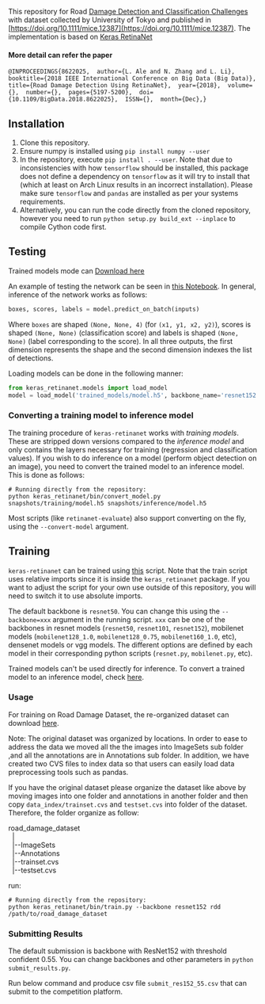 
This repository for Road [Damage Detection and Classification Challenges](https://bdc2018.mycityreport.net/overview/) with 
dataset collected by University of Tokyo and published in [https://doi.org/10.1111/mice.12387](https://doi.org/10.1111/mice.12387).
The implementation is based on [Keras RetinaNet](https://github.com/fizyr/keras-retinanet)

#### More detail can refer the paper
`@INPROCEEDINGS{8622025, 
author={L. Ale and N. Zhang and L. Li}, 
booktitle={2018 IEEE International Conference on Big Data (Big Data)}, 
title={Road Damage Detection Using RetinaNet}, 
year={2018}, 
volume={}, 
number={}, 
pages={5197-5200}, 
doi={10.1109/BigData.2018.8622025}, 
ISSN={}, 
month={Dec},}`

## Installation

1) Clone this repository.
2) Ensure numpy is installed using `pip install numpy --user`
3) In the repository, execute `pip install . --user`.
   Note that due to inconsistencies with how `tensorflow` should be installed,
   this package does not define a dependency on `tensorflow` as it will try to install that (which at least on Arch Linux results in an incorrect installation).
   Please make sure `tensorflow` and `pandas` are installed as per your systems requirements.
4) Alternatively, you can run the code directly from the cloned  repository, however you need to run `python setup.py build_ext --inplace` to compile Cython code first.

## Testing
Trained models mode can [Download here](https://www.dropbox.com/sh/dsj1wby8c5yhgsp/AAC1yWzaF-XZ0gS5ae2pYqKAa?dl=0)

An example of testing the network can be seen in [this Notebook](https://github.com/ainilaha/RDD_2018/blob/master/ResNet152RetinaNet.ipynb).
In general, inference of the network works as follows:
```python
boxes, scores, labels = model.predict_on_batch(inputs)
```

Where `boxes` are shaped `(None, None, 4)` (for `(x1, y1, x2, y2)`), scores is shaped `(None, None)` (classification score) and labels is shaped `(None, None)` (label corresponding to the score). In all three outputs, the first dimension represents the shape and the second dimension indexes the list of detections.

Loading models can be done in the following manner:
```python
from keras_retinanet.models import load_model
model = load_model('trained_models/model.h5', backbone_name='resnet152')
```


### Converting a training model to inference model
The training procedure of `keras-retinanet` works with *training models*. These are stripped down versions compared to the *inference model* and only contains the layers necessary for training (regression and classification values). If you wish to do inference on a model (perform object detection on an image), you need to convert the trained model to an inference model. This is done as follows:

```shell
# Running directly from the repository:
python keras_retinanet/bin/convert_model.py snapshots/training/model.h5 snapshots/inference/model.h5
```

Most scripts (like `retinanet-evaluate`) also support converting on the fly, using the `--convert-model` argument.


## Training
`keras-retinanet` can be trained using [this](https://github.com/ainilaha/RDD_2018/blob/master/keras_retinanet/bin/train.py) script.
Note that the train script uses relative imports since it is inside the `keras_retinanet` package.
If you want to adjust the script for your own use outside of this repository,
you will need to switch it to use absolute imports.


The default backbone is `resnet50`. You can change this using the `--backbone=xxx` argument in the running script.
`xxx` can be one of the backbones in resnet models (`resnet50`, `resnet101`, `resnet152`), mobilenet models (`mobilenet128_1.0`, `mobilenet128_0.75`, `mobilenet160_1.0`, etc), densenet models or vgg models. The different options are defined by each model in their corresponding python scripts (`resnet.py`, `mobilenet.py`, etc).

Trained models can't be used directly for inference. To convert a trained model to an inference model, check [here](https://github.com/ainilaha/RDD_2018/blob/master/keras_retinanet/bin/convert_model.py).

### Usage
For training on Road Damage Dataset, the re-organized dataset can download 
[here](https://www.dropbox.com/s/zwd309g4u4derfi/road_damage_dataset.zip?dl=0).


Note: The original dataset was organized by locations. In order to ease to address the data we moved
all the the images into ImageSets sub folder ,and all the annotations are in Annotations sub folder.
In addition, we have created two CVS files to index data so that users can easily load data
preprocessing tools such as pandas.

If you have the original dataset please organize the dataset like above by moving images into one folder and 
annotations in another folder and then copy `data_index/trainset.cvs` and `testset.cvs` into folder of the dataset.
Therefore, the folder organize as follow:

road_damage_dataset\
&nbsp;&nbsp;|\
&nbsp;&nbsp;|--ImageSets\
&nbsp;&nbsp;|--Annotations\
&nbsp;&nbsp;|--trainset.cvs\
&nbsp;&nbsp;|--testset.cvs



run:
```shell
# Running directly from the repository:
python keras_retinanet/bin/train.py --backbone resnet152 rdd /path/to/road_damage_dataset

```

### Submitting Results

The default submission is backbone with ResNet152 with threshold confident 0.55.
You can change backbones and other parameters in `python submit_results.py`.


Run below command and produce csv file `submit_res152_55.csv` that can
submit to the competition platform.

